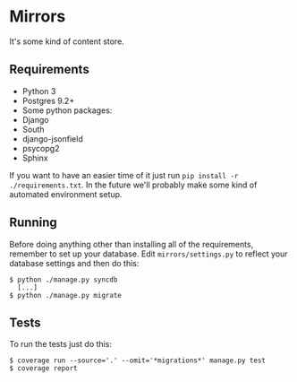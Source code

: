 # Mirrors

It's some kind of content store.

## Requirements

- Python 3
- Postgres 9.2+
- Some python packages:
 - Django
 - South
 - django-jsonfield
 - psycopg2
 - Sphinx

If you want to have an easier time of it just run `pip install -r
./requirements.txt`. In the future we'll probably make some kind of automated
environment setup.

## Running

Before doing anything other than installing all of the requirements, remember to
set up your database. Edit `mirrors/settings.py` to reflect your database
settings and then do this:

    $ python ./manage.py syncdb
      [...]
    $ python ./manage.py migrate

## Tests
To run the tests just do this:

    $ coverage run --source='.' --omit='*migrations*' manage.py test
    $ coverage report
